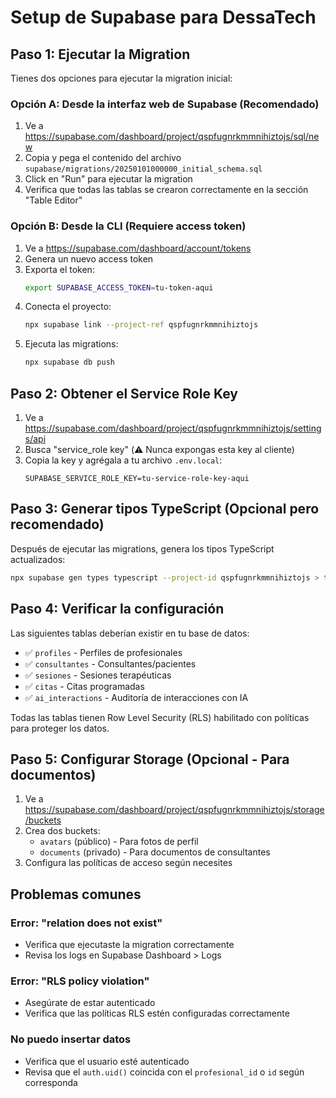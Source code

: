 # Setup de Supabase para DessaTech

## Paso 1: Ejecutar la Migration

Tienes dos opciones para ejecutar la migration inicial:

### Opción A: Desde la interfaz web de Supabase (Recomendado)

1. Ve a https://supabase.com/dashboard/project/qspfugnrkmmnihiztojs/sql/new
2. Copia y pega el contenido del archivo `supabase/migrations/20250101000000_initial_schema.sql`
3. Click en "Run" para ejecutar la migration
4. Verifica que todas las tablas se crearon correctamente en la sección "Table Editor"

### Opción B: Desde la CLI (Requiere access token)

1. Ve a https://supabase.com/dashboard/account/tokens
2. Genera un nuevo access token
3. Exporta el token:
   ```bash
   export SUPABASE_ACCESS_TOKEN=tu-token-aqui
   ```
4. Conecta el proyecto:
   ```bash
   npx supabase link --project-ref qspfugnrkmmnihiztojs
   ```
5. Ejecuta las migrations:
   ```bash
   npx supabase db push
   ```

## Paso 2: Obtener el Service Role Key

1. Ve a https://supabase.com/dashboard/project/qspfugnrkmmnihiztojs/settings/api
2. Busca "service_role key" (⚠️ Nunca expongas esta key al cliente)
3. Copia la key y agrégala a tu archivo `.env.local`:
   ```
   SUPABASE_SERVICE_ROLE_KEY=tu-service-role-key-aqui
   ```

## Paso 3: Generar tipos TypeScript (Opcional pero recomendado)

Después de ejecutar las migrations, genera los tipos TypeScript actualizados:

```bash
npx supabase gen types typescript --project-id qspfugnrkmmnihiztojs > types/database.ts
```

## Paso 4: Verificar la configuración

Las siguientes tablas deberían existir en tu base de datos:

- ✅ `profiles` - Perfiles de profesionales
- ✅ `consultantes` - Consultantes/pacientes
- ✅ `sesiones` - Sesiones terapéuticas
- ✅ `citas` - Citas programadas
- ✅ `ai_interactions` - Auditoría de interacciones con IA

Todas las tablas tienen Row Level Security (RLS) habilitado con políticas para proteger los datos.

## Paso 5: Configurar Storage (Opcional - Para documentos)

1. Ve a https://supabase.com/dashboard/project/qspfugnrkmmnihiztojs/storage/buckets
2. Crea dos buckets:
   - `avatars` (público) - Para fotos de perfil
   - `documents` (privado) - Para documentos de consultantes
3. Configura las políticas de acceso según necesites

## Problemas comunes

### Error: "relation does not exist"
- Verifica que ejecutaste la migration correctamente
- Revisa los logs en Supabase Dashboard > Logs

### Error: "RLS policy violation"
- Asegúrate de estar autenticado
- Verifica que las políticas RLS estén configuradas correctamente

### No puedo insertar datos
- Verifica que el usuario esté autenticado
- Revisa que el `auth.uid()` coincida con el `profesional_id` o `id` según corresponda
